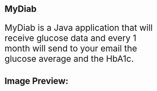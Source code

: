 # MyDiab

<div><p style="font-size: 2em;">MyDiab is a Java application that will receive glucose data and every 1 month will send to your email the glucose average and the HbA1c.</p></div>



<div><h1>Image Preview:</h1></div>


